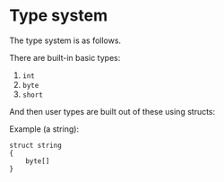 Type system
===========

The type system is as follows.

There are built-in basic types:

1.  `int`
2.  `byte`
3.  `short`

And then user types are built out of these using structs:

Example (a string):

````
struct string
{
    byte[]
}
````